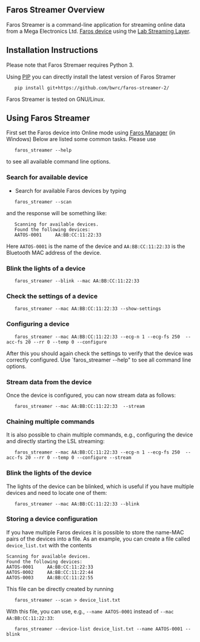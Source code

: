 Faros Streamer Overview
------------------------
Faros Streamer is a command-line application for streaming online data from a Mega Electronics Ltd. [Faros device](http://www.megaemg.com/products/faros/) using the [Lab Streaming Layer](https://github.com/sccn/labstreaminglayer/tree/master/LSL/liblsl).


Installation Instructions
-------------------------
Please note that Faros Stremaer requires Python 3.

Using [PIP](https://github.com/pypa/pip) you can directly install the latest version of Faros Stramer
```
   pip install git+https://github.com/bwrc/faros-streamer-2/
```
Faros Streamer is tested on GNU/Linux.


Using Faros Streamer
--------------------
First set the Faros device into Online mode using [Faros Manager](http://www.megaemg.com/support/unrestricted-downloads/) (in Windows)
Below are listed some common tasks. Please use
```
   faros_streamer --help
```
to see all available command line options.


### Search for available device
* Search for available Faros devices by typing
```
   faros_streamer --scan
```
and the response will be something like:
```
   Scanning for available devices.
   Found the following devices:
   AATOS-0001     AA:BB:CC:11:22:33
```
Here `AATOS-0001` is the name of the device and `AA:BB:CC:11:22:33` is the Bluetooth MAC address of the device.

### Blink the lights of a device
```
   faros_streamer --blink --mac AA:BB:CC:11:22:33
```

### Check the settings of a device
```
   faros_streamer --mac AA:BB:CC:11:22:33 --show-settings
```

### Configuring a device
```
   faros_streamer --mac AA:BB:CC:11:22:33 --ecg-n 1 --ecg-fs 250  --acc-fs 20 --rr 0 --temp 0 --configure
```

After this you should again check the settings to verify that the device was correctly configured.
Use `faros_streamer --help" to see all command line options.

### Stream data from the device
Once the device is configured, you can now stream data as follows:
```
   faros_streamer --mac AA:BB:CC:11:22:33  --stream
```

### Chaining multiple commands
It is also possible to chain multiple commands, e.g., configuring the device and directly starting the LSL streaming:
```
   faros_streamer --mac AA:BB:CC:11:22:33 --ecg-n 1 --ecg-fs 250  --acc-fs 20 --rr 0 --temp 0 --configure --stream
```

### Blink the lights of the device
The lights of the device can be blinked, which is useful if you have multiple devices and need to locate one of them:
```
   faros_streamer --mac AA:BB:CC:11:22:33 --blink
```

### Storing a device configuration
If you have multiple Faros devices it is possible to store the name-MAC pairs of the devices into a file. As an example, you can create a file called `device_list.txt` with the contents
```
Scanning for available devices.
Found the following devices:
AATOS-0001     AA:BB:CC:11:22:33
AATOS-0002     AA:BB:CC:11:22:44
AATOS-0003     AA:BB:CC:11:22:55
```

This file can be directly created by running
```
   faros_streamer --scan > device_list.txt
```

With this file, you can use, e.g.,  `--name AATOS-0001` instead of `--mac AA:BB:CC:11:22:33`:
```
   faros_streamer --device-list device_list.txt --name AATOS-0001 --blink
```
